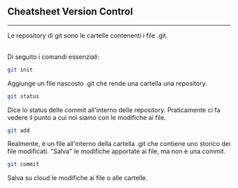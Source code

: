 ## Cheatsheet Version Control
***
Le repository di git sono le cartelle contenenti i file .git. 
<br> <br>

Di seguito i comandi essenziali:
```bash
git init
```
Aggiunge un file nascosto .git che rende una cartella una repository.
```bash
git status
```
Dice lo status delle commit all'interno delle repository. Praticamente ci fa vedere il punto a cui noi siamo con le modifiche ai file.
```bash
git add
```
Realmente, è un file all'interno della cartella .git che contiene uno storico dei file modificati. "Salva" le modifiche apportate ai file, ma non è una commit.
```bash
git commit
```
Salva su cloud le modifiche ai file o alle cartelle.